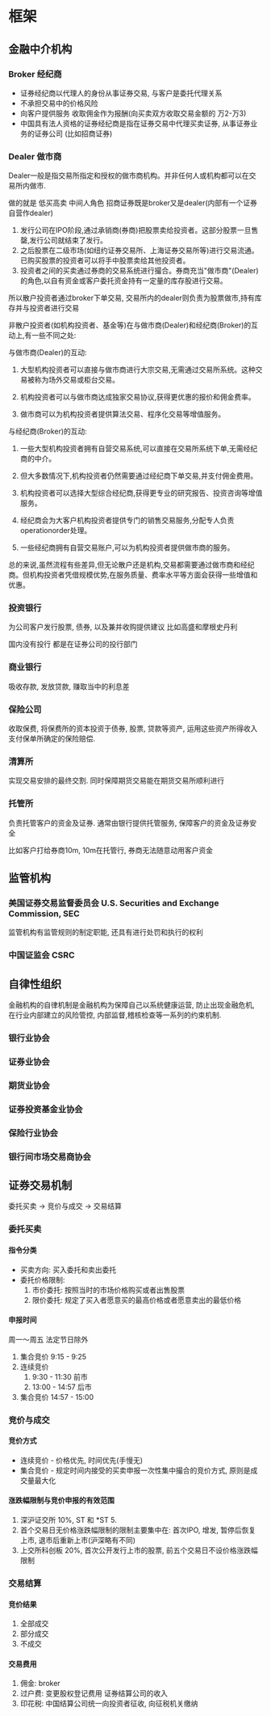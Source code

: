 # 框架
## 金融中介机构
### Broker 经纪商
* 证券经纪商以代理人的身份从事证券交易, 与客户是委托代理关系
* 不承担交易中的价格风险
* 向客户提供服务 收取佣金作为报酬(向买卖双方收取交易金额的 万2-万3)
* 中国具有法人资格的证券经纪商是指在证券交易中代理买卖证券, 从事证券业务的证券公司 (比如招商证券)
### Dealer 做市商
Dealer一般是指交易所指定和授权的做市商机构。并非任何人或机构都可以在交易所内做市. 

做的就是 低买高卖 中间人角色 招商证券既是broker又是dealer(内部有一个证券自营作dealer)

1. 发行公司在IPO阶段,通过承销商(券商)把股票卖给投资者。这部分股票一旦售罄,发行公司就结束了发行。
2. 之后股票在二级市场(如纽约证券交易所、上海证券交易所等)进行交易流通。已购买股票的投资者可以将手中股票卖给其他投资者。
3. 投资者之间的买卖通过券商的交易系统进行撮合。券商充当"做市商"(Dealer)的角色,以自有资金或客户委托资金持有一定量的库存股进行交易。

所以散户投资者通过broker下单交易, 交易所内的dealer则负责为股票做市,持有库存并与投资者进行交易

非散户投资者(如机构投资者、基金等)在与做市商(Dealer)和经纪商(Broker)的互动上,有一些不同之处:

与做市商(Dealer)的互动:

1) 大型机构投资者可以直接与做市商进行大宗交易,无需通过交易所系统。这种交易被称为场外交易或柜台交易。

2) 机构投资者可以与做市商达成独家交易协议,获得更优惠的报价和佣金费率。

3) 做市商可以为机构投资者提供算法交易、程序化交易等增值服务。

与经纪商(Broker)的互动:

1) 一些大型机构投资者拥有自营交易系统,可以直接在交易所系统下单,无需经纪商的中介。

2) 但大多数情况下,机构投资者仍然需要通过经纪商下单交易,并支付佣金费用。

3) 机构投资者可以选择大型综合经纪商,获得更专业的研究报告、投资咨询等增值服务。

4) 经纪商会为大客户机构投资者提供专门的销售交易服务,分配专人负责operationorder处理。

5) 一些经纪商拥有自营交易账户,可以为机构投资者提供做市商的服务。

总的来说,虽然流程有些差异,但无论散户还是机构,交易都需要通过做市商和经纪商。但机构投资者凭借规模优势,在服务质量、费率水平等方面会获得一些增值和优惠。
### 投资银行
为公司客户发行股票, 债券, 以及兼并收购提供建议 比如高盛和摩根史丹利

国内没有投行 都是在证券公司的投行部门
### 商业银行
吸收存款, 发放贷款, 赚取当中的利息差
### 保险公司
收取保费, 将保费所的资本投资于债券, 股票, 贷款等资产, 运用这些资产所得收入支付保单所确定的保险赔偿. 
### 清算所
实现交易安排的最终交割. 同时保障期货交易能在期货交易所顺利进行
### 托管所
负责托管客户的资金及证券. 通常由银行提供托管服务, 保障客户的资金及证券安全

比如客户打给券商10m, 10m在托管行, 券商无法随意动用客户资金

## 监管机构
### 美国证券交易监督委员会 U.S. Securities and Exchange Commission, SEC
监管机构有监管规则的制定职能, 还具有进行处罚和执行的权利
### 中国证监会 CSRC

## 自律性组织
金融机构的自律机制是金融机构为保障自己以系统健康运营, 防止出现金融危机, 在行业内部建立的风险管控, 内部监督,稽核检查等一系列的约束机制. 
### 银行业协会
### 证券业协会
### 期货业协会
### 证券投资基金业协会
### 保险行业协会
### 银行间市场交易商协会

## 证券交易机制
委托买卖 -> 竞价与成交 -> 交易结算
### 委托买卖
#### 指令分类
* 买卖方向: 买入委托和卖出委托
* 委托价格限制:
    1. 市价委托: 按照当时的市场价格购买或者出售股票
    2. 限价委托: 规定了买入者愿意买的最高价格或者愿意卖出的最低价格
#### 申报时间
周一～周五 法定节日除外
1. 集合竞价 9:15 - 9:25
2. 连续竞价
    1. 9:30 - 11:30 前市
    2. 13:00 - 14:57 后市
3. 集合竞价 14:57 - 15:00 

### 竞价与成交
#### 竞价方式
* 连续竞价 - 价格优先, 时间优先(手慢无)
* 集合竞价 - 规定时间内接受的买卖申报一次性集中撮合的竞价方式, 原则是成交量最大化
#### 涨跌幅限制与竞价申报的有效范围
1. 深沪证交所 10%, ST 和 *ST 5. 
2. 首个交易日无价格涨跌幅限制的限制主要集中在: 首次IPO, 增发, 暂停后恢复上市, 退市后重新上市(沪深略有不同)
3. 上交所科创板 20%, 首次公开发行上市的股票, 前五个交易日不设价格涨跌幅限制

### 交易结算
#### 竞价结果
1. 全部成交
2. 部分成交
3. 不成交

#### 交易费用
1. 佣金: broker
2. 过户费: 变更股权登记费用 证券结算公司的收入 
3. 印花税: 中国结算公司统一向投资者征收, 向征税机关缴纳